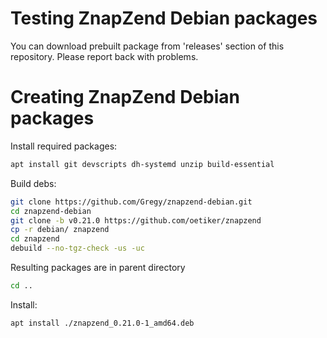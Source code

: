 Testing ZnapZend Debian packages
===============

You can download prebuilt package from 'releases' section of this repository. Please report back with problems.


Creating ZnapZend Debian packages
===============

Install required packages:
```sh
apt install git devscripts dh-systemd unzip build-essential
```

Build debs:

```sh
git clone https://github.com/Gregy/znapzend-debian.git
cd znapzend-debian
git clone -b v0.21.0 https://github.com/oetiker/znapzend
cp -r debian/ znapzend
cd znapzend
debuild --no-tgz-check -us -uc
```

Resulting packages are in parent directory
```sh
cd ..
```

Install:
```sh
apt install ./znapzend_0.21.0-1_amd64.deb
```
